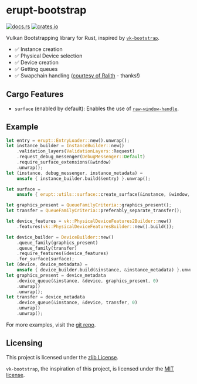 # erupt-bootstrap

[![docs.rs](https://docs.rs/erupt-bootstrap/badge.svg)](https://docs.rs/erupt-bootstrap)
[![crates.io](https://img.shields.io/crates/v/erupt-bootstrap.svg)](https://crates.io/crates/erupt-bootstrap)

Vulkan Bootstrapping library for Rust, inspired by [`vk-bootstrap`].

- ✅ Instance creation
- ✅ Physical Device selection
- ✅ Device creation
- ✅ Getting queues
- ✅ Swapchain handling ([courtesy of Ralith](https://github.com/MaikKlein/ash/pull/506) - thanks!)

## Cargo Features

- `surface` (enabled by default): Enables the use of [`raw-window-handle`].

## Example

```rust
let entry = erupt::EntryLoader::new().unwrap();
let instance_builder = InstanceBuilder::new()
    .validation_layers(ValidationLayers::Request)
    .request_debug_messenger(DebugMessenger::Default)
    .require_surface_extensions(&window)
    .unwrap();
let (instance, debug_messenger, instance_metadata) =
    unsafe { instance_builder.build(&entry) }.unwrap();

let surface =
    unsafe { erupt::utils::surface::create_surface(&instance, &window, None) }.unwrap();

let graphics_present = QueueFamilyCriteria::graphics_present();
let transfer = QueueFamilyCriteria::preferably_separate_transfer();

let device_features = vk::PhysicalDeviceFeatures2Builder::new()
    .features(vk::PhysicalDeviceFeaturesBuilder::new().build());

let device_builder = DeviceBuilder::new()
    .queue_family(graphics_present)
    .queue_family(transfer)
    .require_features(&device_features)
    .for_surface(surface);
let (device, device_metadata) =
    unsafe { device_builder.build(&instance, &instance_metadata) }.unwrap();
let graphics_present = device_metadata
    .device_queue(&instance, &device, graphics_present, 0)
    .unwrap()
    .unwrap();
let transfer = device_metadata
    .device_queue(&instance, &device, transfer, 0)
    .unwrap()
    .unwrap();
```

For more examples, visit the [git repo](https://gitlab.com/Friz64/erupt-bootstrap).

## Licensing

This project is licensed under the [zlib License].

`vk-bootstrap`, the inspiration of this project, is licensed under the [MIT license].

[zlib License]: https://gitlab.com/Friz64/erupt-bootstrap/-/blob/main/LICENSE
[MIT license]: https://gitlab.com/Friz64/erupt-bootstrap/-/blob/main/LICENSE-vk-bootstrap
[`vk-bootstrap`]: https://github.com/charles-lunarg/vk-bootstrap
[`raw-window-handle`]: https://crates.io/crates/raw-window-handle
